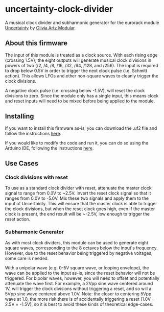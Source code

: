 # uncertainty-clock-divider

A musical clock divider and subharmonic generator for the eurorack module
[Uncertainty](https://github.com/oamodular/uncertainty)
by [Olivia Artz Modular](https://github.com/oamodular).

## About this firmware

The input of this module is treated as a clock source.  With each rising edge
(crossing 1.5V), the eight outputs will generate musical clock divisions in
powers of two (/2, /4, /8, /16, /32, /64, /128, and /256).  The input is
required to drop below 0.5V in order to trigger the next clock pulse (i.e.
Schmitt action).  This allows LFOs and other non-square waves to cleanly
trigger the clock divisions.

A negative clock pulse (i.e. crossing below -1.5V), will reset the clock
divisions to zero.  Since the module only has a single input, this means
clock and reset inputs will need to be mixed before being applied to the module.

## Installing

If you want to install this firmware as-is, you can download the .uf2 file and
follow the instructions [here](https://github.com/oamodular/uncertainty?tab=readme-ov-file#how-to-reinstall-the-default-firmware).

If you would like to modify the code and run it, you can do so using the Arduino
IDE, following the instructions
[here](https://wiki.seeedstudio.com/XIAO-RP2040-with-Arduino/).

## Use Cases

### Clock divisions with reset

To use as a standard clock divider with reset, attenuate the master clock signal
to range from 0.0V to ~2.5V.  Invert the reset clock signal so that it ranges
from 0.0V to -5.0V.  Mix these two signals and apply them to the input of
Uncertainty.  This will ensure that the master clock is able to trigger the
clock divisions, but when the reset clock goes high, even if the master clock is
present, the end result will be ~-2.5V, low enough to trigger the reset action.

### Subharmonic Generator

As with most clock dividers, this module can be used to generate eight square
waves, corresponding to the 8 octaves below the input's frequency.  However, due
to the reset behavior being triggered by negative voltages, some care is needed.

With a unipolar wave (e.g. 0-5V square wave, or looping envelope), the wave can
be applied to the input as-is, since the reset behavior will not be triggered.
For bipolar waves, however, you will need to offset and potentially attenuate
the wave first.  For example, a 2Vpp sine wave centered around 1V, will trigger
the clock divisions without triggering a reset, and so will a 5Vpp sine wave
centered above 1.0V.  Note: the closer to centering 5Vpp wave at 1.0, the more
risk there is of accidentally triggering a reset (1.0V - 2.5V = -1.5V), so it
is best to avoid these kinds of theoretical edge-cases.

